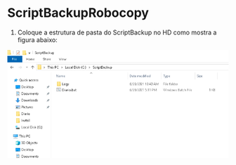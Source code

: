 # ScriptBackupRobocopy

1. Coloque a estrutura de pasta do ScriptBackup no HD como mostra a figura abaixo:
 
![Screenshot](Screenshot01.PNG)

